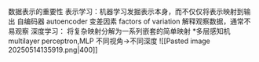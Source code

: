 数据表示的重要性
表示学习：机器学习发掘表示本身，而不仅仅将表示映射到输出
    自编码器 autoencoder
    变差因素 factors of variation
        解释观察数据，通常不易观察
深度学习：
    将复杂映射分解为一系列嵌套的简单映射
    \*多层感知机 multilayer perceptron,MLP
    不同视角->不同深度
![[Pasted image 20250514135919.png|400]]
